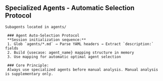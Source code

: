  ## Specialized Agents - Automatic Selection Protocol
    Subagents located in agents/

     ### Agent Auto-Selection Protocol
     **Session initialization sequence:**
     1. Glob `agents/*.md` → Parse YAML headers → Extract `description:` fields
     2. Build {usecase: agent_name} mapping structure in memory
     3. Use mapping for automatic optimal agent selection

     ### Core Principle:
     Always use specialized agents before manual analysis. Manual analysis is supplementary only.
